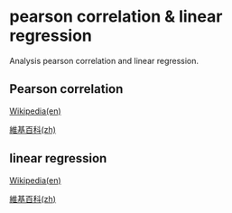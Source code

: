 # pearson correlation & linear regression

Analysis pearson correlation and linear regression.

## Pearson correlation

[Wikipedia(en)](https://en.wikipedia.org/wiki/Pearson_correlation_coefficient)

[維基百科(zh)](https://zh.wikipedia.org/zh-tw/皮尔逊积矩相关系数)

## linear regression

[Wikipedia(en)](https://en.wikipedia.org/wiki/Regression_analysis)

[維基百科(zh)](https://zh.wikipedia.org/zh-tw/迴歸分析)
